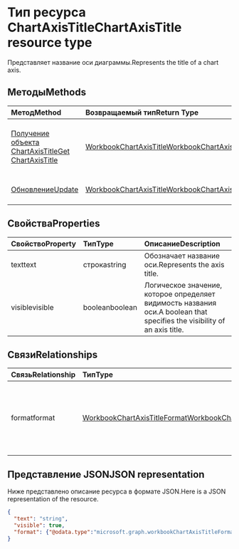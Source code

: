 # <a name="chartaxistitle-resource-type"></a><span data-ttu-id="7195b-101">Тип ресурса ChartAxisTitle</span><span class="sxs-lookup"><span data-stu-id="7195b-101">ChartAxisTitle resource type</span></span>

<span data-ttu-id="7195b-102">Представляет название оси диаграммы.</span><span class="sxs-lookup"><span data-stu-id="7195b-102">Represents the title of a chart axis.</span></span>


## <a name="methods"></a><span data-ttu-id="7195b-103">Методы</span><span class="sxs-lookup"><span data-stu-id="7195b-103">Methods</span></span>

| <span data-ttu-id="7195b-104">Метод</span><span class="sxs-lookup"><span data-stu-id="7195b-104">Method</span></span>           | <span data-ttu-id="7195b-105">Возвращаемый тип</span><span class="sxs-lookup"><span data-stu-id="7195b-105">Return Type</span></span>    |<span data-ttu-id="7195b-106">Описание</span><span class="sxs-lookup"><span data-stu-id="7195b-106">Description</span></span>|
|:---------------|:--------|:----------|
|[<span data-ttu-id="7195b-107">Получение объекта ChartAxisTitle</span><span class="sxs-lookup"><span data-stu-id="7195b-107">Get ChartAxisTitle</span></span>](../api/chartaxistitle_get.md) | [<span data-ttu-id="7195b-108">WorkbookChartAxisTitle</span><span class="sxs-lookup"><span data-stu-id="7195b-108">WorkbookChartAxisTitle</span></span>](chartaxistitle.md) |<span data-ttu-id="7195b-109">Чтение свойств и связей объекта chartAxisTitle.</span><span class="sxs-lookup"><span data-stu-id="7195b-109">Read properties and relationships of chartAxisTitle object.</span></span>|
|[<span data-ttu-id="7195b-110">Обновление</span><span class="sxs-lookup"><span data-stu-id="7195b-110">Update</span></span>](../api/chartaxistitle_update.md) | [<span data-ttu-id="7195b-111">WorkbookChartAxisTitle</span><span class="sxs-lookup"><span data-stu-id="7195b-111">WorkbookChartAxisTitle</span></span>](chartaxistitle.md)    |<span data-ttu-id="7195b-112">Обновление объекта ChartAxisTitle.</span><span class="sxs-lookup"><span data-stu-id="7195b-112">Update ChartAxisTitle object.</span></span> |

## <a name="properties"></a><span data-ttu-id="7195b-113">Свойства</span><span class="sxs-lookup"><span data-stu-id="7195b-113">Properties</span></span>
| <span data-ttu-id="7195b-114">Свойство</span><span class="sxs-lookup"><span data-stu-id="7195b-114">Property</span></span>     | <span data-ttu-id="7195b-115">Тип</span><span class="sxs-lookup"><span data-stu-id="7195b-115">Type</span></span>   |<span data-ttu-id="7195b-116">Описание</span><span class="sxs-lookup"><span data-stu-id="7195b-116">Description</span></span>|
|:---------------|:--------|:----------|
|<span data-ttu-id="7195b-117">text</span><span class="sxs-lookup"><span data-stu-id="7195b-117">text</span></span>|<span data-ttu-id="7195b-118">строка</span><span class="sxs-lookup"><span data-stu-id="7195b-118">string</span></span>|<span data-ttu-id="7195b-119">Обозначает название оси.</span><span class="sxs-lookup"><span data-stu-id="7195b-119">Represents the axis title.</span></span>|
|<span data-ttu-id="7195b-120">visible</span><span class="sxs-lookup"><span data-stu-id="7195b-120">visible</span></span>|<span data-ttu-id="7195b-121">boolean</span><span class="sxs-lookup"><span data-stu-id="7195b-121">boolean</span></span>|<span data-ttu-id="7195b-122">Логическое значение, которое определяет видимость названия оси.</span><span class="sxs-lookup"><span data-stu-id="7195b-122">A boolean that specifies the visibility of an axis title.</span></span>|

## <a name="relationships"></a><span data-ttu-id="7195b-123">Связи</span><span class="sxs-lookup"><span data-stu-id="7195b-123">Relationships</span></span>
| <span data-ttu-id="7195b-124">Связь</span><span class="sxs-lookup"><span data-stu-id="7195b-124">Relationship</span></span> | <span data-ttu-id="7195b-125">Тип</span><span class="sxs-lookup"><span data-stu-id="7195b-125">Type</span></span>   |<span data-ttu-id="7195b-126">Описание</span><span class="sxs-lookup"><span data-stu-id="7195b-126">Description</span></span>|
|:---------------|:--------|:----------|
|<span data-ttu-id="7195b-127">format</span><span class="sxs-lookup"><span data-stu-id="7195b-127">format</span></span>|[<span data-ttu-id="7195b-128">WorkbookChartAxisTitleFormat</span><span class="sxs-lookup"><span data-stu-id="7195b-128">WorkbookChartAxisTitleFormat</span></span>](chartaxistitleformat.md)|<span data-ttu-id="7195b-p101">Представляет форматирование для названия оси диаграммы. Только для чтения.</span><span class="sxs-lookup"><span data-stu-id="7195b-p101">Represents the formatting of chart axis title. Read-only.</span></span>|

## <a name="json-representation"></a><span data-ttu-id="7195b-131">Представление JSON</span><span class="sxs-lookup"><span data-stu-id="7195b-131">JSON representation</span></span>

<span data-ttu-id="7195b-132">Ниже представлено описание ресурса в формате JSON.</span><span class="sxs-lookup"><span data-stu-id="7195b-132">Here is a JSON representation of the resource.</span></span>

<!--{
  "blockType": "resource",
  "baseType": "microsoft.graph.entity",
  "optionalProperties": [],
  "@odata.type": "microsoft.graph.workbookChartAxisTitle"
}-->

```json
{
  "text": "string",
  "visible": true,
  "format": {"@odata.type":"microsoft.graph.workbookChartAxisTitleFormat"}
}

```

<!-- uuid: 8fcb5dbc-d5aa-4681-8e31-b001d5168d79
2015-10-25 14:57:30 UTC -->
<!-- {
  "type": "#page.annotation",
  "description": "ChartAxisTitle resource",
  "keywords": "",
  "section": "documentation",
  "tocPath": ""
}-->